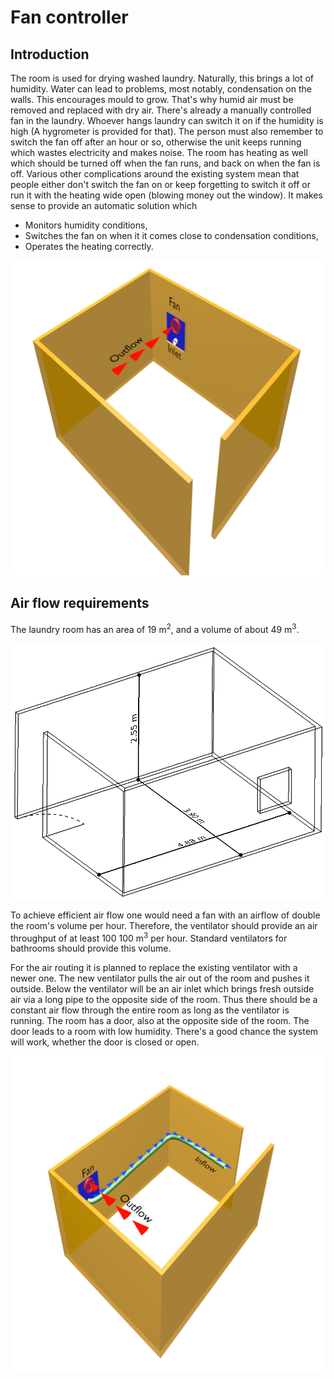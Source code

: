 # Fan controller

## Introduction

The room is used for drying washed laundry. Naturally, this brings a lot of humidity. Water can lead to problems, most notably, condensation on the walls. This encourages mould to grow. That's why humid air must be removed and replaced with dry air. There's already a manually controlled fan in the laundry. Whoever hangs laundry can switch it on if the humidity is high (A hygrometer is provided for that). The person must also remember to switch the fan off after an hour or so, otherwise the unit keeps running which wastes electricity and makes noise. The room has heating as well which should be turned off when the fan runs, and back on when the fan is off. Various other complications around the existing system mean that people either don't switch the fan on or keep forgetting to switch it off or run it with the heating wide open (blowing money out the window). It makes sense to provide an automatic solution which

  * Monitors humidity conditions,
  * Switches the fan on when it it comes close to condensation conditions,
  * Operates the heating correctly.

![Current room](https://raw.githubusercontent.com/ustegrew/fan_controller/master/doc/01_drawings/00/room_current.png)


## Air flow requirements

The laundry room has an area of 19 m<sup>2</sup>, and a volume of about 49 m<sup>3</sup>.

![Room](https://raw.githubusercontent.com/ustegrew/fan_controller/master/doc/01_drawings/01/environment_room.png)

To achieve efficient air flow one would need a fan with an airflow of double the room's volume per hour. Therefore, the ventilator should provide an air throughput of at least 100 100 m<sup>3</sup> per hour. Standard ventilators for bathrooms should provide this volume.

For the air routing it is planned to replace the existing ventilator with a newer one. The new ventilator pulls the air out of the room and pushes it outside. Below the ventilator will be an air inlet which brings fresh outside air via a long pipe to the opposite side of the room. Thus there should be a constant air flow through the entire room as long as the ventilator is running. The room has a door, also at the opposite side of the room. The door leads to a room with low humidity. There's a good chance the system will work, whether the door is closed or open.

![Air flow](https://raw.githubusercontent.com/ustegrew/fan_controller/master/doc/01_drawings/02/room_planned.png)


